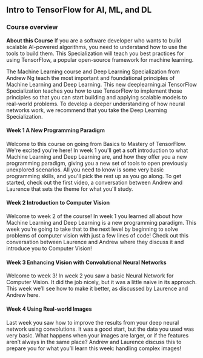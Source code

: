## Intro to TensorFlow for AI, ML, and DL

### Course overview

**About this Course**
If you are a software developer who wants to build scalable AI-powered algorithms, you need to understand how to use the tools to build them. This Specialization will teach you best practices for using TensorFlow, a popular open-source framework for machine learning.

The Machine Learning course and Deep Learning Specialization from Andrew Ng teach the most important and foundational principles of Machine Learning and Deep Learning. This new deeplearning.ai TensorFlow Specialization teaches you how to use TensorFlow to implement those principles so that you can start building and applying scalable models to real-world problems. To develop a deeper understanding of how neural networks work, we recommend that you take the Deep Learning Specialization. 


#### Week 1 A New Programming Paradigm

Welcome to this course on going from Basics to Mastery of TensorFlow. We're excited you're here! In week 1 you'll get a soft introduction to what Machine Learning and Deep Learning are, and how they offer you a new programming paradigm, giving you a new set of tools to open previously unexplored scenarios. All you need to know is some very basic programming skills, and you'll pick the rest up as you go along. To get started, check out the first video, a conversation between Andrew and Laurence that sets the theme for what you'll study.

#### Week 2 Introduction to Computer Vision

Welcome to week 2 of the course! In week 1 you learned all about how Machine Learning and Deep Learning is a new programming paradigm. This week you’re going to take that to the next level by beginning to solve problems of computer vision with just a few lines of code! Check out this conversation between Laurence and Andrew where they discuss it and introduce you to Computer Vision!

#### Week 3 Enhancing Vision with Convolutional Neural Networks

Welcome to week 3! In week 2 you saw a basic Neural Network for Computer Vision. It did the job nicely, but it was a little naive in its approach. This week we’ll see how to make it better, as discussed by Laurence and Andrew here.

#### Week 4 Using Real-world Images

Last week you saw how to improve the results from your deep neural network using convolutions. It was a good start, but the data you used was very basic. What happens when your images are larger, or if the features aren’t always in the same place? Andrew and Laurence discuss this to prepare you for what you’ll learn this week: handling complex images!